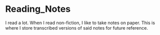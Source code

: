 Reading_Notes
=============

I read a lot. When I read non-fiction, I like to take notes on paper. This is where I store transcribed versions of said notes for future reference.
